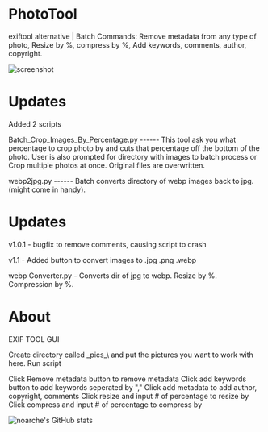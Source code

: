 # PhotoTool
exiftool alternative | Batch Commands: Remove metadata from any type of photo, Resize by %, compress by %, Add keywords, comments, author, copyright.

![screenshot](https://github.com/noarche/PhotoTool-GUI/blob/main/September%2030%202023%200803%20AM.jpg?raw=true)

# Updates
Added 2 scripts 

Batch_Crop_Images_By_Percentage.py ------ This tool ask you what percentage to crop photo by and cuts that percentage off the bottom of the photo. User is also prompted for directory with images to batch process or Crop multiple photos at once. Original files are overwritten.

webp2jpg.py ------ Batch converts directory of webp images back to jpg. (might come in handy).

# Updates
v1.0.1 - bugfix to remove comments, causing script to crash

v1.1 - Added button to convert images to .jpg .png .webp

webp Converter.py - Converts dir of jpg to webp. Resize by %. Compression by %. 


# About

EXIF TOOL GUI

Create directory called \_pics_\ and put the pictures you want to work with here.
Run script

Click Remove metadata button to remove metadata
Click add keywords button to add keywords seperated by ","
Click add metadata to add author, copyright, comments
Click resize and input # of percentage to resize by
Click compress and input # of percentage to compress by

![noarche's GitHub stats](https://github-readme-stats.vercel.app/api?username=noarche&show_icons=true&theme=transparent)

